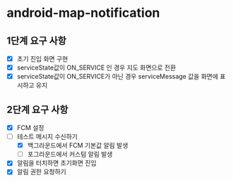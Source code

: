 # android-map-notification
## 1단계 요구 사항
- [x] 초기 진입 화면 구현
- [x] serviceState값이 ON_SERVICE 인 경우 지도 화면으로 전환
- [x] serviceState값이 ON_SERVICE가 아닌 경우 serviceMessage 값을 화면에 표시하고 유지
## 2단계 요구 사항
- [x] FCM 설정
- [ ] 테스트 메시지 수신하기
  - [x] 백그라운드에서 FCM 기본값 알림 발생
  - [ ] 포그라운드에서 커스텀 알림 발생
- [x] 알림을 터치하면 초기화면 진입
- [x] 알림 권한 요청하기